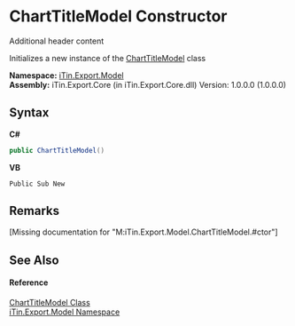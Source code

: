 # ChartTitleModel Constructor 
Additional header content 

Initializes a new instance of the <a href="e08fbd48-7726-2f2e-6ca6-dfbd11026fe5">ChartTitleModel</a> class

**Namespace:**&nbsp;<a href="ef57ffcc-e95e-b212-5a46-9aa6f5a3511f">iTin.Export.Model</a><br />**Assembly:**&nbsp;iTin.Export.Core (in iTin.Export.Core.dll) Version: 1.0.0.0 (1.0.0.0)

## Syntax

**C#**<br />
``` C#
public ChartTitleModel()
```

**VB**<br />
``` VB
Public Sub New
```


## Remarks
\[Missing <remarks> documentation for "M:iTin.Export.Model.ChartTitleModel.#ctor"\]

## See Also


#### Reference
<a href="e08fbd48-7726-2f2e-6ca6-dfbd11026fe5">ChartTitleModel Class</a><br /><a href="ef57ffcc-e95e-b212-5a46-9aa6f5a3511f">iTin.Export.Model Namespace</a><br />